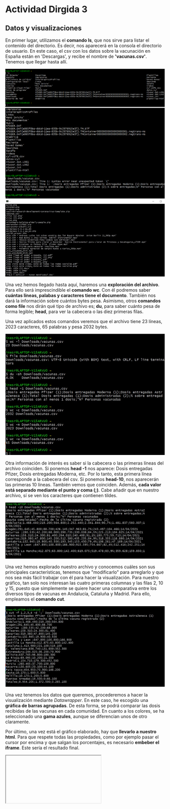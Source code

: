 # Actividad Dirgida 3
## Datos y visualizaciones
En primer lugar, utilizamos el **comando ls**, que nos sirve para listar el contenido del directorio. Es decir, nos aparecerá en la consola el directorio de usuario. 
En este caso, el csv con los datos sobre la vacunación en España están en 'Descargas', y recibe el nombre de **'vacunas.csv'**. Tenemos que llegar hasta allí.

![Cabecera visulalización](/docs/images/cap1.jpg)
![Cabecera visulalización](/docs/images/cap2.jpg)
![Cabecera visulalización](/docs/images/cap3.jpg)

Una vez hemos llegado hasta aquí, haremos una **exploración del archivo**. Para ello será imprescindible el **comando wc**. Con él podremos saber **cuántas líneas, palabas y caracteres tiene el documento**. También nos dará la información sobre cuántos bytes pesa.
Asimismo, otros **comandos como file** nos dirán qué tipo de archivo es; **du**, para saber cuánto pesa de forma legible; **head**, para ver la cabecera o las diez primeras filas.

Una vez aplicados estos comandos veremos que el archivo tiene 23 líneas, 2023 caracteres, 65 palabras y pesa 2032 bytes.

![Cabecera visulalización](/docs/images/cap4.jpg)

Otra información de interés es saber si la cabecera o las primeras líneas del archivo coinciden. Si ponemos **head -1** nos aparece: Dosis entregadas Pfizer, Dosis entregadas Moderna, etc. Por lo tanto, esta primera línea corresponde a la cabecera del csv.
Si ponemos **head-10**, nos aparecerán las primeras 10 líneas. También vemos que coinciden. Además, **cada valor está separado mediante el punto y coma (;)**. Cabe añadir que en nuestro archivo, sí se ven los caracteres que contienen tildes.

![Cabecera visulalización](/docs/images/cap5.jpg)

Una vez hemos explorado nuestro archivo y conocemos cuáles son sus principales características, tenemos que "modificarlo" para arreglarlo y que nos sea más fácil trabajar con él para hacer la visualización.
Para nuestro gráfico, tan solo nos interesan las cuatro primeras columnas y las filas 2, 10 y 15, puesto que simplemente se quiere hacer una comparativa entre los diversos tipos de vacunas en Andalucía, Cataluña y Madrid. Para ello, empleamos el **comando cut**.

![Cabecera visulalización](/docs/images/cap6.jpg)

Una vez tenemos los datos que queremos, procederemos a hacer la visualización mediante *Datawrapper*. En este caso, he escogido una **gráfica de barras agrupadas**. De esta forma, se podrá comparar las dosis recibidas de las vacunas en cada comunidad. En cuanto a los colores, se ha seleccionado una **gama azules**, aunque se diferencian unos de otro claramente.

Por último, una vez está el gráfico elaborado, hay que **llevarlo a nuestro html**. Para que respete todas las propiedades, como por ejemplo pasar el cursor por encima y que salgan los porcentajes, es necesario **embeber el iframe**. Este sería el resultado final.

<iframe>
  title="Dosis entregadas de cada vacuna" aria-label="chart" id="datawrapper-chart-zhVuS" src="https://datawrapper.dwcdn.net/zhVuS/1/" scrolling="no" frameborder="0" style="border: none;" width="620" height="437">

</iframe>





